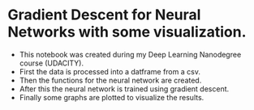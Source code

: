 # Gradient Descent for Neural Networks with some visualization.
* This notebook was created during my Deep Learning Nanodegree course (UDACITY).
* First the data is processed into a datframe from a csv.
* Then the functions for the neural network are created.
* After this the neural network is trained using gradient descent.
* Finally some graphs are plotted to visualize the results.